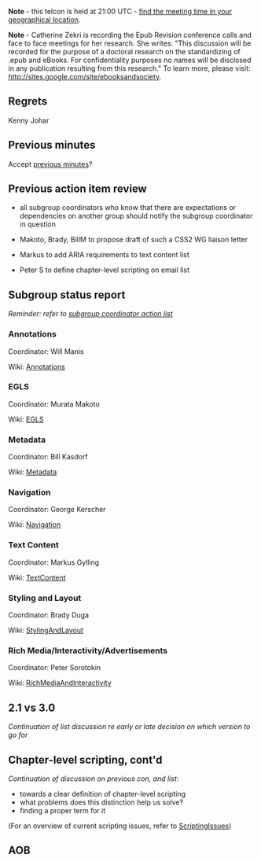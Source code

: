 **Note** - this telcon is held at 21:00 UTC - [find the meeting time in your geographical location](http://www.timeanddate.com/worldclock/fixedtime.html?month=08&day=18&year=2010&hour=21&min=0&sec=0&p1=0).

**Note** - Catherine Zekri is recording the Epub Revision conference calls and face to face meetings for her research. She writes: "This discussion will be recorded for the purpose of a doctoral research on the standardizing of .epub and eBooks. For confidentiality purposes no names will be disclosed in any publication resulting from this research." To learn more, please visit: http://sites.google.com/site/ebooksandsociety.



## Regrets ##
Kenny Johar

## Previous minutes ##
Accept [previous minutes](MeetingMinutes100811.md)?

## Previous action item review ##

  * all subgroup coordinators who know that there are expectations or dependencies on another group should notify the subgroup coordinator in question

  * Makoto, Brady, BillM to propose draft of such a CSS2 WG liaison letter

  * Markus to add ARIA requirements to text content list

  * Peter S to define chapter-level scripting on email list


## Subgroup status report ##
_Reminder: refer to [subgroup coordinator action list](Telcon20100811#Subgroup_status_report.md)_

### Annotations ###
Coordinator: Will Manis

Wiki: [Annotations](Annotations.md)

### EGLS ###
Coordinator: Murata Makoto

Wiki: [EGLS](EGLS.md)

### Metadata ###
Coordinator: Bill Kasdorf

Wiki: [Metadata](Metadata.md)

### Navigation ###
Coordinator: George Kerscher

Wiki: [Navigation](Navigation.md)

### Text Content ###
Coordinator: Markus Gylling

Wiki: [TextContent](TextContent.md)

### Styling and Layout ###
Coordinator: Brady Duga

Wiki: [StylingAndLayout](StylingAndLayout.md)

### Rich Media/Interactivity/Advertisements ###
Coordinator: Peter Sorotokin

Wiki: [RichMediaAndInteractivity](RichMediaAndInteractivity.md)

## 2.1 vs 3.0 ##
_Continuation of list discussion re early or late decision on which version to go for_

## Chapter-level scripting, cont'd ##
_Continuation of discussion on previous con, and list:_
  * towards a clear definition of chapter-level scripting
  * what problems does this distinction help us solve?
  * finding a proper term for it

(For an overview of current scripting issues, refer to [ScriptingIssues](ScriptingIssues.md))

## AOB ##